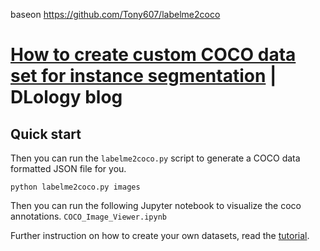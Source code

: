 baseon https://github.com/Tony607/labelme2coco

# [How to create custom COCO data set for instance segmentation](https://www.dlology.com/blog/how-to-create-custom-coco-data-set-for-instance-segmentation/) | DLology blog

## Quick start

Then you can run the `labelme2coco.py` script to generate a COCO data formatted JSON file for you.
```
python labelme2coco.py images
```
Then you can run the following Jupyter notebook to visualize the coco annotations. `COCO_Image_Viewer.ipynb`


Further instruction on how to create your own datasets, read the [tutorial](https://www.dlology.com/blog/how-to-create-custom-coco-data-set-for-instance-segmentation/).
